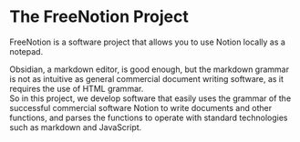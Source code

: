 # The FreeNotion Project

FreeNotion is a software project that allows you to use Notion locally as a notepad.

Obsidian, a markdown editor, is good enough, but the markdown grammar is not as intuitive as general commercial document writing software, as it requires the use of HTML grammar.</br>
So in this project, we develop software that easily uses the grammar of the successful commercial software Notion to write documents and other functions, and parses the functions to operate with standard technologies such as markdown and JavaScript.
